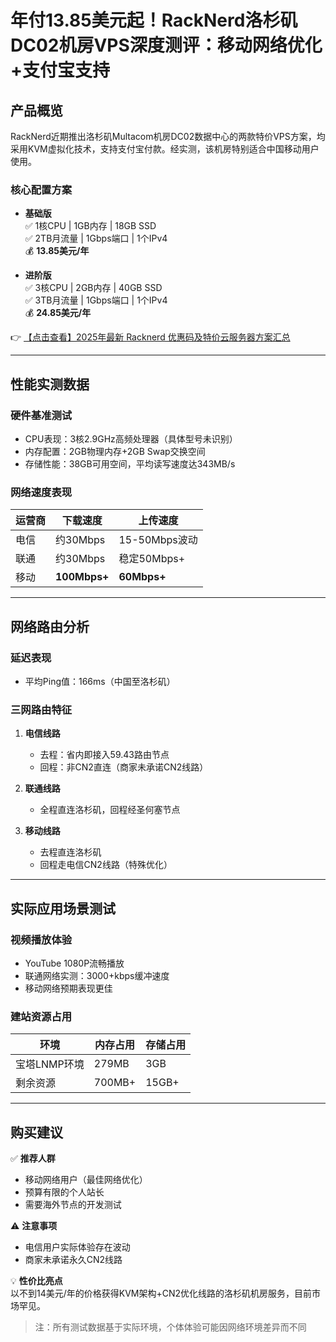 # 年付13.85美元起！RackNerd洛杉矶DC02机房VPS深度测评：移动网络优化+支付宝支持

## 产品概览
RackNerd近期推出洛杉矶Multacom机房DC02数据中心的两款特价VPS方案，均采用KVM虚拟化技术，支持支付宝付款。经实测，该机房特别适合中国移动用户使用。

### 核心配置方案
- **基础版**  
  ✅ 1核CPU | 1GB内存 | 18GB SSD  
  ✅ 2TB月流量 | 1Gbps端口 | 1个IPv4  
  💰 **13.85美元/年**  

- **进阶版**  
  ✅ 3核CPU | 2GB内存 | 40GB SSD  
  ✅ 3TB月流量 | 1Gbps端口 | 1个IPv4  
  💰 **24.85美元/年**

👉 [【点击查看】2025年最新 Racknerd 优惠码及特价云服务器方案汇总](https://bit.ly/Rack_Nerd)

---

## 性能实测数据
### 硬件基准测试
- CPU表现：3核2.9GHz高频处理器（具体型号未识别）
- 内存配置：2GB物理内存+2GB Swap交换空间
- 存储性能：38GB可用空间，平均读写速度达343MB/s

### 网络速度表现
| 运营商 | 下载速度       | 上传速度       |
|--------|----------------|----------------|
| 电信   | 约30Mbps       | 15-50Mbps波动  |
| 联通   | 约30Mbps       | 稳定50Mbps+    |
| 移动   | **100Mbps+**   | **60Mbps+**    |

---

## 网络路由分析
### 延迟表现
- 平均Ping值：166ms（中国至洛杉矶）

### 三网路由特征
1. **电信线路**  
   - 去程：省内即接入59.43路由节点  
   - 回程：非CN2直连（商家未承诺CN2线路）

2. **联通线路**  
   - 全程直连洛杉矶，回程经圣何塞节点

3. **移动线路**  
   - 去程直连洛杉矶  
   - 回程走电信CN2线路（特殊优化）

---

## 实际应用场景测试
### 视频播放体验
- YouTube 1080P流畅播放  
- 联通网络实测：3000+kbps缓冲速度  
- 移动网络预期表现更佳

### 建站资源占用
| 环境         | 内存占用 | 存储占用 |
|--------------|----------|----------|
| 宝塔LNMP环境 | 279MB    | 3GB      |
| 剩余资源     | 700MB+   | 15GB+    |

---

## 购买建议
✅ **推荐人群**  
- 移动网络用户（最佳网络优化）  
- 预算有限的个人站长  
- 需要海外节点的开发测试  

⚠️ **注意事项**  
- 电信用户实际体验存在波动  
- 商家未承诺永久CN2线路  

💡 **性价比亮点**  
以不到14美元/年的价格获得KVM架构+CN2优化线路的洛杉矶机房服务，目前市场罕见。

> 注：所有测试数据基于实际环境，个体体验可能因网络环境差异而不同